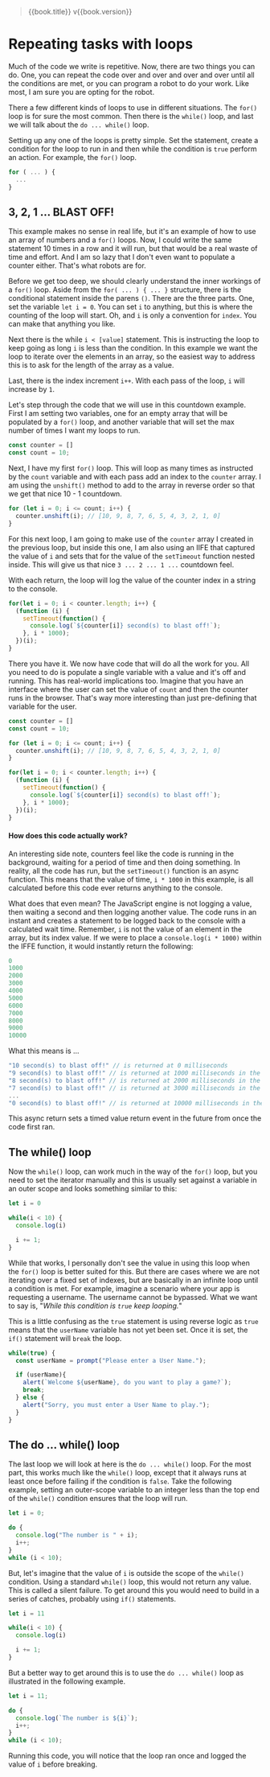 > {{book.title}} v{{book.version}}

# Repeating tasks with loops

Much of the code we write is repetitive. Now, there are two things you can do. One, you can repeat the code over and over and over and over until all the conditions are met, or you can program a robot to do your work. Like most, I am sure you are opting for the robot.

There a few different kinds of loops to use in different situations. The `for()` loop is for sure the most common. Then there is the `while()` loop, and last we will talk about the `do ... while()` loop.

Setting up any one of the loops is pretty simple. Set the statement, create a condition for the loop to run in and then while the condition is `true` perform an action. For example, the `for()` loop.

```js
for ( ... ) {
  ...
}
```

## 3, 2, 1 ... BLAST OFF!

This example makes no sense in real life, but it's an example of how to use an array of numbers and a `for()` loops. Now, I could write the same statement 10 times in a row and it will run, but that would be a real waste of time and effort. And I am so lazy that I don't even want to populate a counter either. That's what robots are for.

Before we get too deep, we should clearly understand the inner workings of a `for()` loop. Aside from the `for( ... ) { ... }` structure, there is the conditional statement inside the parens `()`. There are the three parts. One, set the variable `let i = 0`. You can set `i` to anything, but this is where the counting of the loop will start. Oh, and `i` is only a convention for `index`. You can make that anything you like.

Next there is the while `i < [value]` statement. This is instructing the loop to keep going as long `i` is less than the condition. In this example we want the loop to iterate over the elements in an array, so the easiest way to address this is to ask for the length of the array as a value.

Last, there is the index increment `i++`. With each pass of the loop, `i` will increase by `1`.

Let's step through the code that we will use in this countdown example. First I am setting two variables, one for an empty array that will be populated by a `for()` loop, and another variable that will set the max number of times I want my loops to run.

```js
const counter = []
const count = 10;
```

Next, I have my first `for()` loop. This will loop as many times as instructed by the `count` variable and with each pass add an index to the `counter` array. I am using the `unshift()` method to add to the array in reverse order so that we get that nice 10 - 1 countdown.

```js
for (let i = 0; i <= count; i++) {
  counter.unshift(i); // [10, 9, 8, 7, 6, 5, 4, 3, 2, 1, 0]
}
```

For this next loop, I am going to make use of the `counter` array I created in the previous loop, but inside this one, I am also using an IIFE that captured the value of `i` and sets that for the value of the `setTimeout` function nested inside. This will give us that nice `3 ... 2 ... 1 ...` countdown feel.

With each return, the loop will log the value of the counter index in a string to the console.

```js
for(let i = 0; i < counter.length; i++) {
  (function (i) {
    setTimeout(function() {
      console.log(`${counter[i]} second(s) to blast off!`);
    }, i * 1000);
  })(i);
}
```

There you have it. We now have code that will do all the work for you. All you need to do is populate a single variable with a value and it's off and running. This has real-world implications too. Imagine that you have an interface where the user can set the value of `count` and then the counter runs in the browser. That's way more interesting than just pre-defining that variable for the user.

```js
const counter = []
const count = 10;

for (let i = 0; i <= count; i++) {
  counter.unshift(i); // [10, 9, 8, 7, 6, 5, 4, 3, 2, 1, 0]
}

for(let i = 0; i < counter.length; i++) {
  (function (i) {
    setTimeout(function() {
      console.log(`${counter[i]} second(s) to blast off!`);
    }, i * 1000);
  })(i);
}
```

#### How does this code actually work?

An interesting side note, counters feel like the code is running in the background, waiting for a period of time and then doing something. In reality, all the code has run, but the `setTimeout()` function is an async function. This means that the value of time, `i * 1000` in this example, is all calculated before this code ever returns anything to the console.

What does that even mean? The JavaScript engine is not logging a value, then waiting a second and then logging another value. The code runs in an instant and creates a statement to be logged back to the console with a calculated wait time. Remember, `i` is not the value of an element in the array, but its index value. If we were to place a `console.log(i * 1000)` within the IFFE function, it would instantly return the following:

```js
0
1000
2000
3000
4000
5000
6000
7000
8000
9000
10000
```

What this means is ...

```js
"10 second(s) to blast off!" // is returned at 0 milliseconds
"9 second(s) to blast off!" // is returned at 1000 milliseconds in the future
"8 second(s) to blast off!" // is returned at 2000 milliseconds in the future
"7 second(s) to blast off!" // is returned at 3000 milliseconds in the future
...
"0 second(s) to blast off!" // is returned at 10000 milliseconds in the future
```

This async return sets a timed value return event in the future from once the code first ran.

## The while() loop

Now the `while()` loop, can work much in the way of the `for()` loop, but you need to set the iterator manually and this is usually set against a variable in an outer scope and looks something similar to this:

```js
let i = 0

while(i < 10) {
  console.log(i)

  i += 1;
}
```

While that works, I personally don't see the value in using this loop when the `for()` loop is better suited for this. But there are cases where we are not iterating over a fixed set of indexes, but are basically in an infinite loop until a condition is met. For example, imagine a scenario where your app is requesting a username. The username cannot be bypassed. What we want to say is, "_While this condition is `true` keep looping._"

This is a little confusing as the `true` statement is using reverse logic as `true` means that the `userName` variable has not yet been set. Once it is set, the `if()` statement will `break` the loop.

```js
while(true) {
  const userName = prompt("Please enter a User Name.");

  if (userName){
    alert(`Welcome ${userName}, do you want to play a game?`);
    break;
  } else {
    alert("Sorry, you must enter a User Name to play.");
  }
}
```

## The do ... while() loop

The last loop we will look at here is the `do ... while()` loop. For the most part, this works much like the `while()` loop, except that it always runs at least once before failing if the condition is `false`. Take the following example, setting an outer-scope variable to an integer less than the top end of the `while()` condition ensures that the loop will run.

```js
let i = 0;

do {
  console.log("The number is " + i);
  i++;
}
while (i < 10);
```

But, let's imagine that the value of `i` is outside the scope of the `while()` condition. Using a standard `while()` loop, this would not return any value. This is called a silent failure. To get around this you would need to build in a series of catches, probably using `if()` statements.

```js
let i = 11

while(i < 10) {
  console.log(i)

  i += 1;
}
```

But a better way to get around this is to use the `do ... while()` loop as illustrated in the following example.

```js
let i = 11;

do {
  console.log(`The number is ${i}`);
  i++;
}
while (i < 10);
```

Running this code, you will notice that the loop ran once and logged the value of `i` before breaking.

